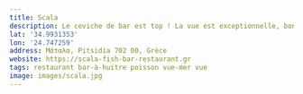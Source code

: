 ```yaml
---
title: Scala
description: Le ceviche de bar est top ! La vue est exceptionnelle, bon choix contenu des restaurants très touristiques des environs.
lat: '34.9931353'
lon: '24.747259'
address: Μάταλα, Pitsidia 702 00, Grèce
website: https://scala-fish-bar-restaurant.gr
tags: restaurant bar-à-huitre poisson vue-mer vue
image: images/scala.jpg
---
```

